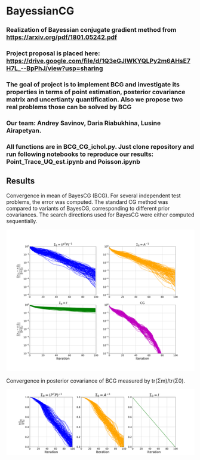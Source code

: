 # BayessianCG
### Realization of Bayessian conjugate gradient method from https://arxiv.org/pdf/1801.05242.pdf
### Project proposal is placed here: https://drive.google.com/file/d/1Q3eGJIWKYQLPy2m6AHsE7H7L_--BpPhJ/view?usp=sharing
### The goal of project is to implement BCG and investigate its properties in terms of point estimation, posterior covariance matrix and uncertianty quantification. Also we propose two real problems those can be solved by BCG
### Our team: Andrey Savinov, Daria Riabukhina, Lusine Airapetyan.
### All funсtions are in BCG_CG_ichol.py. Just clone repository and run following notebooks to reproduce our results: Point_Trace_UQ_est.ipynb and Poisson.ipynb


## Results

Convergence in mean of BayesCG (BCG). For several independent test problems, the error was computed. The standard CG method was compared to variants of BayesCG, corresponding to different prior covariances. The search directions used for BayesCG were either computed sequentially.

![Point estimation](https://github.com/AndreySavinov/BayessianCG/blob/master/images/point_est.png)


Convergence in posterior covariance of BCG measured by tr(Σm)/tr(Σ0).

![Trace estimation](https://github.com/AndreySavinov/BayessianCG/blob/master/images/traces_est.png)

